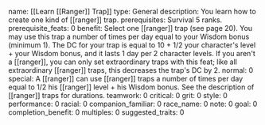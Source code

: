 name: [[Learn [[Ranger]] Trap]]
type: General
description: You learn how to create one kind of [[ranger]] trap.
prerequisites: Survival 5 ranks.
prerequisite_feats: 0
benefit: Select one [[ranger]] trap (see page 20). You may use this trap a number of times per day equal to your Wisdom bonus (minimum 1). The DC for your trap is equal to 10 + 1/2 your character's level + your Wisdom bonus, and it lasts 1 day per 2 character levels. If you aren't a [[ranger]], you can only set extraordinary traps with this feat; like all extraordinary [[ranger]] traps, this decreases the trap's DC by 2.
normal: 0
special: A [[ranger]] can use [[ranger]] traps a number of times per day equal to 1/2 his [[ranger]] level + his Wisdom bonus. See the description of [[ranger]] traps for durations.
teamwork: 0
critical: 0
grit: 0
style: 0
performance: 0
racial: 0
companion_familiar: 0
race_name: 0
note: 0
goal: 0
completion_benefit: 0
multiples: 0
suggested_traits: 0
